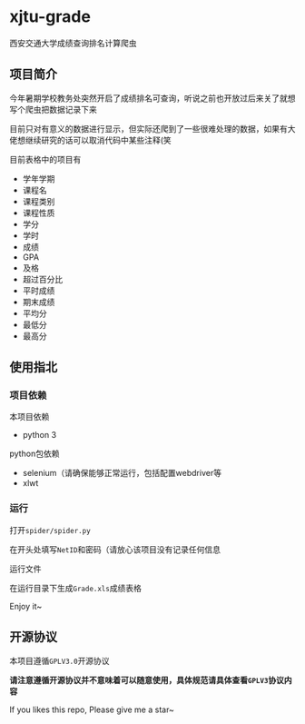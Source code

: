 # xjtu-grade

西安交通大学成绩查询排名计算爬虫

## 项目简介

今年暑期学校教务处突然开启了成绩排名可查询，听说之前也开放过后来关了就想写个爬虫把数据记录下来

目前只对有意义的数据进行显示，但实际还爬到了一些很难处理的数据，如果有大佬想继续研究的话可以取消代码中某些注释(笑

目前表格中的项目有

- 学年学期
- 课程名
- 课程类别
- 课程性质
- 学分
- 学时
- 成绩
- GPA
- 及格
- 超过百分比
- 平时成绩
- 期末成绩
- 平均分
- 最低分
- 最高分

## 使用指北

### 项目依赖

本项目依赖

- python 3

python包依赖
- selenium（请确保能够正常运行，包括配置webdriver等
- xlwt

### 运行

打开`spider/spider.py`

在开头处填写`NetID`和密码（请放心该项目没有记录任何信息

运行文件

在运行目录下生成`Grade.xls`成绩表格

Enjoy it~

## 开源协议

本项目遵循`GPLV3.0`开源协议

**请注意遵循开源协议并不意味着可以随意使用，具体规范请具体查看`GPLV3`协议内容**


If you likes this repo, Please give me a star~